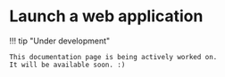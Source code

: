 # Launch a web application

!!! tip "Under development"

    This documentation page is being actively worked on.
    It will be available soon. :)
